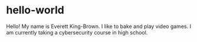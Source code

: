 # hello-world
Hello!
My name is Everett King-Brown.
I like to bake and play video games.
I am currently taking a cybersecurity course in high school.
